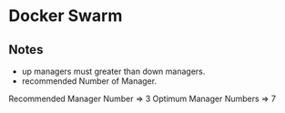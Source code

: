 # Docker Swarm

## Notes

+ up managers must greater than down managers.
+ recommended Number of Manager.

Recommended Manager Number => 3
Optimum Manager Numbers => 7
